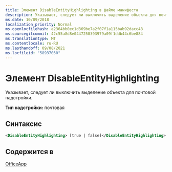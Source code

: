 ```yaml
---
title: Элемент DisableEntityHighlighting в файле манифеста
description: Указывает, следует ли выключить выделение объекта для почтовой надстройки.
ms.date: 10/09/2018
localization_priority: Normal
ms.openlocfilehash: a2364bb0ec1d369be7a2f07f1a115bab92dacc48
ms.sourcegitcommit: 42c55a8d8e0447258393979a09f1ddb44c6be884
ms.translationtype: MT
ms.contentlocale: ru-RU
ms.lasthandoff: 09/08/2021
ms.locfileid: "58937030"
---
```

# <a name="disableentityhighlighting-element"></a>Элемент DisableEntityHighlighting

Указывает, следует ли выключить выделение объекта для почтовой надстройки.

**Тип надстройки:** почтовая

## <a name="syntax"></a>Синтаксис

```XML
<DisableEntityHighlighting> [true | false]</DisableEntityHighlighting>
```

## <a name="contained-in"></a>Содержится в

[OfficeApp](officeapp.md)

